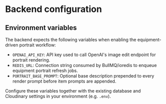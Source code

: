 # Backend configuration

## Environment variables

The backend expects the following variables when enabling the equipment-driven portrait workflow:

- `OPENAI_API_KEY`: API key used to call OpenAI's image edit endpoint for portrait rendering.
- `REDIS_URL`: Connection string consumed by BullMQ/ioredis to enqueue equipment portrait refresh jobs.
- `PORTRAIT_BASE_PROMPT`: Optional base description prepended to every render prompt before item prompts are appended.

Configure these variables together with the existing database and Cloudinary settings in your environment (e.g. `.env`).
